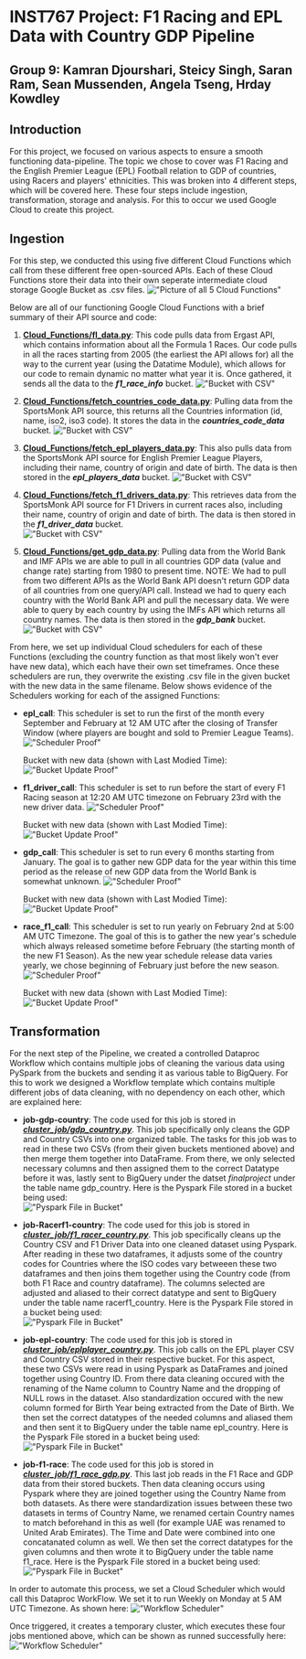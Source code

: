 # INST767 Project: F1 Racing and EPL Data with Country GDP Pipeline

## Group 9: Kamran Djourshari, Steicy Singh, Saran Ram, Sean Mussenden, Angela Tseng, Hrday Kowdley

## Introduction
For this project, we focused on various aspects to ensure a smooth functioning 
data-pipeline. The topic we chose to cover was F1 Racing and the English Premier
League (EPL) Football relation to GDP of countries, using Racers and
players' ethnicities. This was broken into 4 different steps, which 
will be covered here. These four steps include ingestion, transformation, 
storage and analysis. For this to occur we used Google Cloud to create this 
project. 


## Ingestion
For this step, we conducted this using five different Cloud Functions which call
from these different free open-sourced APIs. Each of these Cloud Functions store
their data into their own seperate intermediate cloud storage Google Bucket as
.csv files.
!["Picture of all 5 Cloud Functions"](images/cloud_functions_success.png)

Below are all of our functioning Google Cloud Functions with a brief summary of
their API source and code:

1. [**Cloud_Functions/fl_data.py**](https://github.com/KamranDjourshari24/INST767_Project/blob/main/Cloud_Functions/f1_data.py): This code pulls data from Ergast API, which 
    contains information about all the Formula 1 Races. Our code pulls in all 
    the races starting from 2005 (the earliest the API allows for) all the way 
    to the current year (using the Datatime Module), which allows for our code 
    to remain dynamic no matter what year it is. Once gathered, it sends all the
    data to the ***f1_race_info*** bucket.
    !["Bucket with CSV"](images/f1_race_bucket.png)

2. [**Cloud_Functions/fetch_countries_code_data.py**](https://github.com/KamranDjourshari24/INST767_Project/blob/main/Cloud_Functions/fetch_countries_code_data.py): Pulling data from the 
    SportsMonk API source, this returns all the Countries information (id, name, 
    iso2, iso3 code). It stores the data in the ***countries_code_data*** 
    bucket.
    !["Bucket with CSV"](images/countries_bucket.png)

3. [**Cloud_Functions/fetch_epl_players_data.py**](https://github.com/KamranDjourshari24/INST767_Project/blob/main/Cloud_Functions/fetch_epl_players_data.py): This also pulls data from the 
    SportsMonk API source for English Premier League Players, including their 
    name, country of origin and date of birth. The data is then stored in the 
    ***epl_players_data*** bucket.
    !["Bucket with CSV"](images/epl_bucket.png)   
    
4. [**Cloud_Functions/fetch_f1_drivers_data.py**](https://github.com/KamranDjourshari24/INST767_Project/blob/main/Cloud_Functions/fetch_f1_drivers_data.py): This retrieves data from the 
    SportsMonk API source for F1 Drivers in current races also, including their 
    name, country of origin and date of birth. The data is then stored in the 
    ***f1_driver_data*** bucket.   
    !["Bucket with CSV"](images/f1_driver_bucket.png)

5. [**Cloud_Functions/get_gdp_data.py**](https://github.com/KamranDjourshari24/INST767_Project/blob/main/Cloud_Functions/get_gdp_data.py): Pulling data from the World Bank and 
    IMF APIs we are able to pull in all countries GDP data (value and change 
    rate) starting from 1980 to present time. NOTE: We had to pull from two 
    different APIs as the World Bank API doesn't return GDP data of all
    countries from one query/API call. Instead we had to query each country with 
    the World Bank API and pull the necessary data. We were able to query by 
    each country by using the IMFs API which returns all country names. The data 
    is then stored in the ***gdp_bank*** bucket.
    !["Bucket with CSV"](images/gdp_bucket.png) 

From here, we set up individual Cloud schedulers for each of these Functions (excluding the country
function as that most likely won't ever have new data), which each have their own set timeframes. 
Once these schedulers are run, they overwrite the existing .csv file in the given bucket with the 
new data in the same filename. Below shows evidence of the Schedulers working for each of the 
assigned Functions:

- **epl_call**: This scheduler is set to run the first of the month every September and February 
    at 12 AM UTC after the closing of Transfer Window (where players are bought and sold to Premier 
    League Teams). 
    !["Scheduler Proof"](images/epl_call1.png)  

    Bucket with new data (shown with Last Modied Time):
    !["Bucket Update Proof"](images/epl_call_bucket.png)  

- **f1_driver_call**: This scheduler is set to run before the start of every F1 Racing season at 
    12:20 AM UTC timezone on February 23rd with the new driver data. 
    !["Scheduler Proof"](images/f1_driver_call1.png)  

    Bucket with new data (shown with Last Modied Time):
    !["Bucket Update Proof"](images/f1_driver_call_bucket.png)

- **gdp_call**: This scheduler is set to run every 6 months starting from January. The goal
    is to gather new GDP data for the year within this time period as the release of new GDP data
    from the World Bank is somewhat unknown. 
    !["Scheduler Proof"](images/gdp_call1.png)  

    Bucket with new data (shown with Last Modied Time):
    !["Bucket Update Proof"](images/gdp_call_bucket.png)

- **race_f1_call**: This scheduler is set to run yearly on February 2nd at 5:00 AM UTC Timezone. 
    The goal of this is to gather the new year's schedule which always released sometime before 
    February (the starting month of the new F1 Season). As the new year schedule release data varies
    yearly, we chose beginning of February just before the new season.  
    !["Scheduler Proof"](images/race_f1_call1.png)  

    Bucket with new data (shown with Last Modied Time):
    !["Bucket Update Proof"](images/race_f1_call_bucket.png)


## Transformation
For the next step of the Pipeline, we created a controlled Dataproc Workflow which contains multiple jobs
of cleaning the various data using PySpark from the buckets and sending it as various table to 
BigQuery. For this to work we designed a Workflow template which contains multiple different jobs of 
data cleaning, with no dependency on each other, which are explained here:

- **job-gdp-country**: The code used for this job is stored in [***cluster_job/gdp_country.py***](https://github.com/KamranDjourshari24/INST767_Project/blob/main/cluster_job/gdp_country.py). 
This job specifically only cleans the GDP and Country CSVs into one organized table. 
The tasks for this  job was to read in these two CSVs (from their given buckets mentioned above) and 
then merge them together into DataFrame. From there, we only selected necessary columns and then 
assigned them to the correct Datatype before it was, lastly sent to BigQuery under the datset 
*finalproject* under the table name gdp_country. 
Here is the Pyspark File stored in a bucket being used:  
!["Pyspark File in Bucket"](images/gdp_country_pyspark.png)

- **job-Racerf1-country**: The code used for this job is stored in [***cluster_job/f1_racer_country.py***](https://github.com/KamranDjourshari24/INST767_Project/blob/main/cluster_job/f1_racer_country.py).
This job specifically cleans up the Country CSV and F1 Driver Data into one cleaned dataset using 
Pyspark. After reading in these two dataframes, it adjusts some of the country codes for Countries 
where the ISO codes vary betweeen these two dataframes and then joins them together using the 
Country code (from both F1 Race and country dataframe). The columns selected are adjusted and aliased
to their correct datatype and sent to BigQuery under the table name racerf1_country.
Here is the Pyspark File stored in a bucket being used:  
!["Pyspark File in Bucket"](images/f1_racer_pyspark.png)

- **job-epl-country**: The code used for this job is stored in [***cluster_job/eplplayer_country.py***](https://github.com/KamranDjourshari24/INST767_Project/blob/main/cluster_job/eplplayer_country.py). 
This job calls on the EPL player CSV and Country CSV stored in their respective bucket. For this 
aspect, these two CSVs were read in using Pyspark as DataFrames and joined together using Country ID.
From there data cleaning occured with the renaming of the Name column to Country Name and the dropping
of NULL rows in the dataset. Also standardization occured with the new column formed for Birth Year being 
extracted from the Date of Birth. We then set the correct datatypes of the needed columns and aliased 
them and then sent it to BigQuery under the table name epl_country. 
Here is the Pyspark File stored in a bucket being used:  
!["Pyspark File in Bucket"](images/epl_country_pyspark.png)

- **job-f1-race**: The code used for this job is stored in [***cluster_job/f1_race_gdp.py***](https://github.com/KamranDjourshari24/INST767_Project/blob/main/cluster_job/f1_race_gdp.py).
This last job reads in the F1 Race and GDP data from their stored buckets. Then data cleaning occurs
using Pyspark where they are joined together using the Country Name from both datasets. As there 
were standardization issues between these two datasets in terms of Country Name, we renamed certain 
Country names to match beforehand in this as well (for example UAE was renamed to United Arab 
Emirates). The Time and Date were combined into one concatanated column as well. We then set the correct 
datatypes for the given columns and then wrote it to BigQuery under the table name f1_race.
Here is the Pyspark File stored in a bucket being used:  
!["Pyspark File in Bucket"](images/f1_race_pyspark.png)

In order to automate this process, we set a Cloud Scheduler which would call this Dataproc WorkFlow. 
We set it to run Weekly on Monday at 5 AM UTC Timezone. As shown here: 
!["Workflow Scheduler"](images/workflow_schedule1.png)

Once triggered, it creates a temporary cluster, which executes these four jobs mentioned above, which can
be shown as runned successfully here: 
!["Workflow Scheduler"](images/jobs_success.png)

